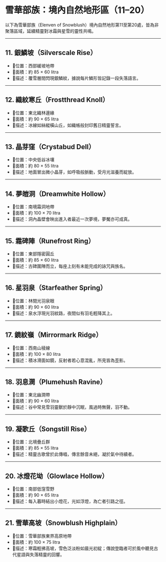 # 雪華部族：境內自然地形區（11–20）

以下為雪華部族（Elenven of Snowblush）境內自然地形第11至第20處，皆為非聚落區域，延續精靈對冰霜與星雪的靈性共鳴。

---

## 11. 銀鱗坡（Silverscale Rise）
- 📍位置：西部緩坡地帶  
- 🧭面積：約 85 × 60 litra  
- 💠描述：覆雪層間閃現銀鱗紋，據說每片鱗形皆記錄一段失落語言。

---

## 12. 織紋寒丘（Frostthread Knoll）
- 📍位置：東北織林邊緣  
- 🧭面積：約 90 × 65 litra  
- 💠描述：冰線如絲縱橫山丘，如織帳般封印舊日精靈誓言。

---

## 13. 晶芽窪（Crystabud Dell）
- 📍位置：中央低谷冰壤  
- 🧭面積：約 80 × 55 litra  
- 💠描述：地面冒出微小晶芽，如呼吸般脈動，受月光滋養而綻放。

---

## 14. 夢皚洞（Dreamwhite Hollow）
- 📍位置：南境霜洞地帶  
- 🧭面積：約 100 × 70 litra  
- 💠描述：洞內晶壁會映出進入者最近一次夢境，夢魘亦可成真。

---

## 15. 霜碑陣（Runefrost Ring）
- 📍位置：東部隱密圓丘  
- 🧭面積：約 85 × 60 litra  
- 💠描述：古碑圍陣而立，每座上刻有未能完成的詠咒與族名。

---

## 16. 星羽泉（Starfeather Spring）
- 📍位置：林間光羽泉眼  
- 🧭面積：約 90 × 60 litra  
- 💠描述：泉水浮現光羽紋路，夜間似有羽毛輕降其上。

---

## 17. 鏡紋嶺（Mirrormark Ridge）
- 📍位置：西南山稜線  
- 🧭面積：約 100 × 80 litra  
- 💠描述：積冰滑面如鏡，反射者若心意混亂，所見皆為歪影。

---

## 18. 羽息澗（Plumehush Ravine）
- 📍位置：東北幽澗帶  
- 🧭面積：約 90 × 60 litra  
- 💠描述：谷中常見雪羽靈獸於靜中沉眠，風過時無聲，羽不動。

---

## 19. 凝歌丘（Songstill Rise）
- 📍位置：北境疊丘群  
- 🧭面積：約 85 × 55 litra  
- 💠描述：精靈古歌曾於此傳唱，傳言餘音未絕，凝於氣中待續者。

---

## 20. 冰燈花坳（Glowlace Hollow）
- 📍位置：南部低窪雪野  
- 🧭面積：約 90 × 65 litra  
- 💠描述：每入暮時結出小燈花，光如浮燈，為亡者引路之徑。


---

## 21. 雪華高坡（Snowblush Highplain）
- 📍位置：雪華部族東界高原地帶  
- 🧭面積：約 100 × 75 litra  
- 💠描述：寒霜輕拂高坡，雪色泛淡粉如晨光初綻；傳說登臨者可於風中聽見古代星語與失落精靈的回響。
